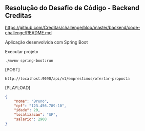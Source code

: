 ## Resolução do Desafio de Código - Backend Creditas

https://github.com/Creditas/challenge/blob/master/backend/code-challenge/README.md

Aplicação desenvolvida com Spring Boot

Executar projeto
```
./mvnw spring-boot:run
```

[POST] 
```
http://localhost:9090/api/v1/emprestimos/ofertar-proposta
```

[PLAYLOAD]
```json
{
    "nome": "Bruno",
    "cpf": "123.456.789-10",
    "idade": 29,
    "localizacao": "SP",
    "salario": 2900
}
```
